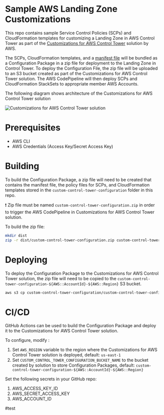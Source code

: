 # Sample AWS Landing Zone Customizations

This repo contains sample Service Control Policies (SCPs) and CloudFormation templates for customizing a Landing Zone in AWS Control Tower as part of the [Customizations for AWS Control Tower](https://aws.amazon.com/solutions/implementations/customizations-for-aws-control-tower/) solution by AWS.

The SCPs, CloudFormation templates, and a [manifest file](manifest.yaml) will be bundled as a Configuration Package in a zip file for deployment to the Landing Zone in Control Tower. To deploy the Configuration File, the zip file will be uploaded to an S3 bucket created as part of the Customizations for AWS Control Tower solution. The AWS CodePipeline will then deploy SCPs and CloudFormation StackSets to appropriate member AWS Accounts.

The following diagram shows architecture of the Customizations for AWS Control Tower solution

![Customizations for AWS Control Tower solution](https://d1.awsstatic.com/aws-answers/answers-images/customizations-for-aws-control-tower-architecture-diagram.00c3c6e503a5254fe8990d5d952f3bcf3d60d077.png)

# Prerequisites

* AWS CLI
* AWS Credentials (Access Key/Secret Access Key)

# Building

To build the Configuration Package, a zip file will need to be created that contains the manifest file, the policy files for SCPs, and CloudFormation templates stored in the `custom-control-tower-configuration` folder in this repo.

:exclamation: Zip file must be named `custom-control-tower-configuration.zip` in order to trigger the AWS CodePipeline in Customizations for AWS Control Tower solution.

To build the zip file:

```bash
mkdir dist
zip -r dist/custom-control-tower-configuration.zip custom-control-tower-configuration/
```

# Deploying

To deploy the Configuration Package to the Customizations for AWS Control Tower solution, the zip file will need to be copied to the `custom-control-tower-configuration-${AWS::AccountId}-${AWS::Region}` S3 bucket.

```bash
aws s3 cp custom-control-tower-configuration/custom-control-tower-configuration.zip s3://CUSTOM_CONTROL_TOWER_CONFIGURATION_BUCKET_NAME/custom-control-tower-configuration.zip
```

# CI/CD

GitHub Actions can be used to build the Configuration Package and deploy it to the Customizations for AWS Control Tower solution.

To configure, modify [](.github/workflows/main.yml):

1. Set `AWS_REGION` variable to the region where the Customizations for AWS Control Tower solution is deployed, default: `us-east-1`
2. Set `CUSTOM_CONTROL_TOWER_CONFIGURATION_BUCKET_NAME` to the bucket created by solution to store Configuration Packages, default: `custom-control-tower-configuration-${AWS::AccountId}-${AWS::Region}`

Set the following secrets in your GitHub repo:

1. AWS_ACCESS_KEY_ID
2. AWS_SECRET_ACCESS_KEY
3. AWS_ACCOUNT_ID



#test
